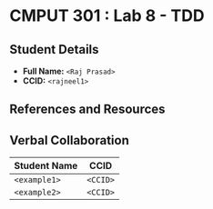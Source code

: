 # CMPUT 301 : Lab 8 - TDD

## Student Details

- **Full Name:** `<Raj Prasad>`
- **CCID:** `<rajneel1>`

## References and Resources


## Verbal Collaboration

| Student Name | CCID     |
| ------------ | -------- |
| `<example1>` | `<CCID>` |
| `<example2>` | `<CCID>` |
